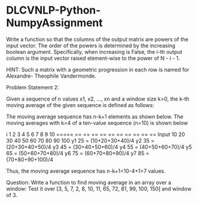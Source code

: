 # DLCVNLP-Python-NumpyAssignment


Write a function so that the columns of the output matrix are powers of the input
vector.
The order of the powers is determined by the increasing boolean argument. Specifically, when
increasing is False, the i-th output column is the input vector raised element-wise to the power
of N - i - 1.

HINT: Such a matrix with a geometric progression in each row is named for Alexandre-
Theophile Vandermonde.

Problem Statement 2:

Given a sequence of n values x1, x2, ..., xn and a window size k>0, the k-th moving average of
the given sequence is defined as follows:

The moving average sequence has n-k+1 elements as shown below.
The moving averages with k=4 of a ten-value sequence (n=10) is shown below

i 1 2 3 4 5 6 7 8 9 10
===== == == == == == == == == == ==
Input 10 20 30 40 50 60 70 80 90 100
y1 25 = (10+20+30+40)/4
y2 35 = (20+30+40+50)/4
y3 45 = (30+40+50+60)/4
y4 55 = (40+50+60+70)/4
y5 65 = (50+60+70+80)/4
y6 75 = (60+70+80+90)/4
y7 85 = (70+80+90+100)/4

Thus, the moving average sequence has n-k+1=10-4+1=7 values.

Question: Write a function to find moving average in an array over a window:
Test it over [3, 5, 7, 2, 8, 10, 11, 65, 72, 81, 99, 100, 150] and window of 3.
